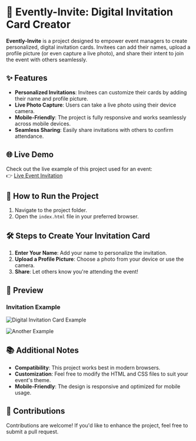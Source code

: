 # 🎉 Evently-Invite: Digital Invitation Card Creator

**Evently-Invite** is a project designed to empower event managers to create personalized, digital invitation cards. Invitees can add their names, upload a profile picture (or even capture a live photo), and share their intent to join the event with others seamlessly.

## ✨ Features

- **Personalized Invitations**: Invitees can customize their cards by adding their name and profile picture.
- **Live Photo Capture**: Users can take a live photo using their device camera.
- **Mobile-Friendly**: The project is fully responsive and works seamlessly across mobile devices.
- **Seamless Sharing**: Easily share invitations with others to confirm attendance.

## 🌐 Live Demo

Check out the live example of this project used for an event:  
👉 [Live Event Invitation](https://evently-invite.akshaygelani.me/)

## 🚀 How to Run the Project

1. Navigate to the project folder.
2. Open the `index.html` file in your preferred browser.

## 🛠️ Steps to Create Your Invitation Card

1. **Enter Your Name**: Add your name to personalize the invitation.
2. **Upload a Profile Picture**: Choose a photo from your device or use the camera.
3. **Share**: Let others know you're attending the event!

## 👀 Preview

### Invitation Example

![Digital Invitation Card Example](https://github.com/akshaygelani/Sarasiya-Pariwar-Invitation-Card/assets/40865534/f59bb258-9954-40e8-8569-a752ade8ddda)

![Another Example](https://github.com/akshaygelani/Sarasiya-Pariwar-Invitation-Card/assets/40865534/4e26859d-aef8-4cf8-9ec4-202c180d56a0)

## 📚 Additional Notes

- **Compatibility**: This project works best in modern browsers.
- **Customization**: Feel free to modify the HTML and CSS files to suit your event's theme.
- **Mobile-Friendly**: The design is responsive and optimized for mobile usage.

## 🤝 Contributions

Contributions are welcome! If you'd like to enhance the project, feel free to submit a pull request.
